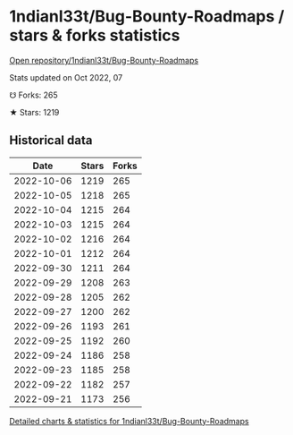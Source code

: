# 1ndianl33t/Bug-Bounty-Roadmaps / stars & forks statistics

[Open repository/1ndianl33t/Bug-Bounty-Roadmaps](https://github.com/1ndianl33t/Bug-Bounty-Roadmaps)

Stats updated on Oct 2022, 07

☋ Forks: 265

★ Stars: 1219

## Historical data
| Date | Stars | Forks |
|------|-------|-------|
| 2022-10-06 | 1219 | 265 | 
| 2022-10-05 | 1218 | 265 | 
| 2022-10-04 | 1215 | 264 | 
| 2022-10-03 | 1215 | 264 | 
| 2022-10-02 | 1216 | 264 | 
| 2022-10-01 | 1212 | 264 | 
| 2022-09-30 | 1211 | 264 | 
| 2022-09-29 | 1208 | 263 | 
| 2022-09-28 | 1205 | 262 | 
| 2022-09-27 | 1200 | 262 | 
| 2022-09-26 | 1193 | 261 | 
| 2022-09-25 | 1192 | 260 | 
| 2022-09-24 | 1186 | 258 | 
| 2022-09-23 | 1185 | 258 | 
| 2022-09-22 | 1182 | 257 | 
| 2022-09-21 | 1173 | 256 | 


[Detailed charts & statistics for 1ndianl33t/Bug-Bounty-Roadmaps](https://reviewgithub.com/rep/1ndianl33t/Bug-Bounty-Roadmaps)
